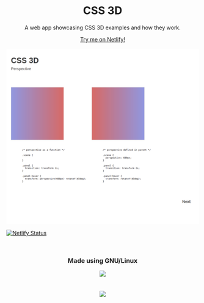 <h1 align="center">CSS 3D</h1>
<p align="center"> A web app showcasing CSS 3D examples and how they work.</p>
<div align="center"><a href="https://css-3d.netlify.app/">Try me on Netlify!</a></div>
<br>
<img align="center" src="https://github.com/michaelkolesidis/css-3d/blob/main/css-3d.png">



[![Netlify Status](https://api.netlify.com/api/v1/badges/838fb106-2140-4c53-a5b6-c4f2d195887e/deploy-status)](https://app.netlify.com/sites/css-3d/deploys)

<br>

<div align="center">
  <h3>Made using GNU/Linux</h3>
  <img src="https://gnulinuxgreece.github.io/gnu_linux.svg" style="width: 280px;">
</div>

<br>
<br>
                                                                   
<div align="center">
  <a href="https://endsoftwarepatents.org/innovating-without-patents"><img style="height: 120px;" src="https://static.fsf.org/nosvn/esp/logos/innovating-without-patents.svg"></a>
</div>
